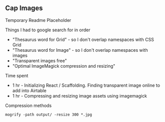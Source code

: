 ## Cap Images

Temporary Readme Placeholder

Things I had to google search for in order

- "Thesaurus word for Grid" - so I don't overlap namespaces with CSS Grid
- "Thesaurus word for Image" - so I don't overlap namespaces with images
- "Transparent images free"
- "Optimal ImageMagick compression and resizing"

Time spent

- 1 hr - Initializing React / Scaffolding. Finding transparent image online to add into Airtable
- 1 hr - Compressing and resizing image assets using imagemagick

Compression methods

```
mogrify -path output/ -resize 300 *.jpg
```
